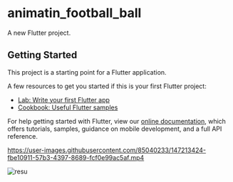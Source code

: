# animatin_football_ball

A new Flutter project.

## Getting Started

This project is a starting point for a Flutter application.

A few resources to get you started if this is your first Flutter project:

- [Lab: Write your first Flutter app](https://flutter.dev/docs/get-started/codelab)
- [Cookbook: Useful Flutter samples](https://flutter.dev/docs/cookbook)

For help getting started with Flutter, view our
[online documentation](https://flutter.dev/docs), which offers tutorials,
samples, guidance on mobile development, and a full API reference.


https://user-images.githubusercontent.com/85040233/147213424-fbe10911-57b3-4397-8689-fcf0e99ac5af.mp4

![resu](https://user-images.githubusercontent.com/85040233/147213453-d06c7111-eba5-402f-b99d-a4d97c2f2aae.gif)
